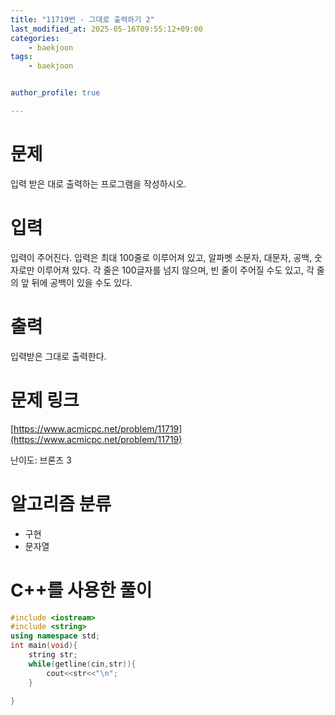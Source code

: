 ```yaml
---
title: "11719번 - 그대로 출력하기 2"
last_modified_at: 2025-05-16T09:55:12+09:00
categories:
    - baekjoon
tags:
    - baekjoon


author_profile: true

---
```

# 문제
입력 받은 대로 출력하는 프로그램을 작성하시오.
# 입력
입력이 주어진다. 입력은 최대 100줄로 이루어져 있고, 알파벳 소문자, 대문자, 공백, 숫자로만 이루어져 있다. 각 줄은 100글자를 넘지 않으며, 빈 줄이 주어질 수도 있고, 각 줄의 앞 뒤에 공백이 있을 수도 있다.
# 출력
입력받은 그대로 출력한다.

# 문제 링크
[https://www.acmicpc.net/problem/11719](https://www.acmicpc.net/problem/11719)

난이도: 브론즈 3

# 알고리즘 분류
- 구현
- 문자열

# C++를 사용한 풀이

```cpp
#include <iostream>
#include <string>
using namespace std;
int main(void){
    string str;
    while(getline(cin,str)){
        cout<<str<<"\n";
    }
    
}
```
